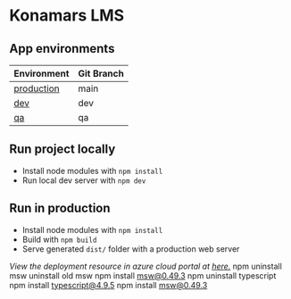 # Konamars LMS

## App environments

| Environment                                                               | Git Branch |
| ------------------------------------------------------------------------- | ---------- |
| [production](https://calm-pebble-0c3131110.1.azurestaticapps.net/)        | main       |
| [dev](https://calm-pebble-0c3131110-dev.centralus.1.azurestaticapps.net/) | dev        |
| [qa](https://calm-pebble-0c3131110-dev.centralus.1.azurestaticapps.net/)  | qa         |

## Run project locally

- Install node modules with `npm install`
- Run local dev server with `npm dev`

## Run in production

- Install node modules with `npm install`
- Build with `npm build`
- Serve generated `dist/` folder with a production web server

_View the deployment resource in azure cloud portal at [here.](https://portal.azure.com/#@mkonakonamars.onmicrosoft.com/resource/subscriptions/d5f3450e-23c9-47f0-a07c-f650dee64c3c/resourcegroups/javascript-stack/providers/Microsoft.Web/staticSites/konamars/staticsite)_
npm uninstall msw  uninstall old msw
npm install msw@0.49.3
npm uninstall typescript
npm install typescript@4.9.5
npm install msw@0.49.3


